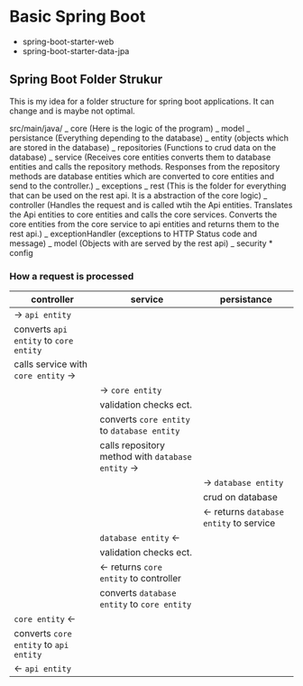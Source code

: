 # Basic Spring Boot

- spring-boot-starter-web
- spring-boot-starter-data-jpa

## Spring Boot Folder Strukur

This is my idea for a folder structure for spring boot applications. It can change and is maybe not optimal.

src/main/java/<package>
_ core (Here is the logic of the program)
_ model
_ persistance (Everything depending to the database)
_ entity (objects which are stored in the database)
_ repositories (Functions to crud data on the database)
_ service (Receives core entities converts them to database entities and calls the repository methods. Responses from the repository methods are database entities which are converted to core entities and send to the controller.)
_ exceptions
_ rest (This is the folder for everything that can be used on the rest api. It is a abstraction of the core logic)
_ controller (Handles the request and is called wtih the Api entities. Translates the Api entities to core entities and calls the core services. Converts the core entities from the core service to api entities and returns them to the rest api.)
_ exceptionHandler (exceptions to HTTP Status code and message)
_ model (Objects with are served by the rest api)
_ security \* config

### How a request is processed

| controller                             | service                                           | persistance                             |
| -------------------------------------- | ------------------------------------------------- | --------------------------------------- |
| -> `api entity`                        |                                                   |                                         |
| converts `api entity` to `core entity` |                                                   |                                         |
| calls service with `core entity` ->    |                                                   |                                         |
|                                        | -> `core entity`                                  |                                         |
|                                        | validation checks ect.                            |                                         |
|                                        | converts `core entity` to `database entity`       |                                         |
|                                        | calls repository method with `database entity` -> |                                         |
|                                        |                                                   | -> `database entity`                    |
|                                        |                                                   | crud on database                        |
|                                        |                                                   | <- returns `database entity` to service |
|                                        | `database entity` <-                              |                                         |
|                                        | validation checks ect.                            |                                         |
|                                        | <- returns `core entity` to controller            |                                         |
|                                        | converts `database entity` to `core entity`       |                                         |
| `core entity` <-                       |                                                   |                                         |
| converts `core entity` to `api entity` |                                                   |                                         |
| <- `api entity`                        |                                                   |                                         |
